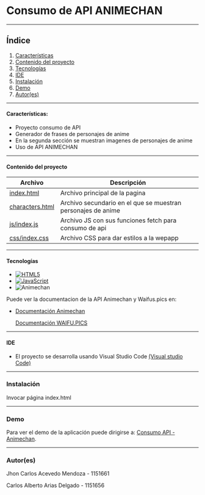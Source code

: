 # Consumo de API ANIMECHAN
***
## Índice
1. [Características](#Características:)
2. [Contenido del proyecto](#contenido-del-proyecto)
3. [Tecnologías](#tecnologías)
4. [IDE](#ide)
5. [Instalación](#instalación)
6. [Demo](#demo)
7. [Autor(es)](#autores)

***


#### Características:

  - Proyecto consumo de API
  - Generador de frases de personajes de anime
  - En la segunda sección se muestran imagenes de personajes de anime
  - Uso de API ANIMECHAN 
 
***
  #### Contenido del proyecto

| Archivo      | Descripción  |
|--------------|--------------|
| [index.html](https://gitlab.com/johnfredyb/jsnotaprevio/-/blob/main/index.html) | Archivo principal de la pagina |
| [characters.html](https://gitlab.com/johnfredyb/jsnotaprevio/-/blob/main/index.html) | Archivo secundario en el que se muestran personajes de anime |
| [js/index.js](https://gitlab.com/johnfredyb/jsnotaprevio/-/blob/main/JS/app.jss) | Archivo JS con sus funciones fetch para consumo de api|
| [css/index.css](https://gitlab.com/johnfredyb/jsnotaprevio/-/blob/main/JS/FuncionGoogle.js) | Archivo CSS para dar estilos a la wepapp

  
***
#### Tecnologías

  - [![HTML5](https://img.shields.io/badge/HTML5-CSS-blue)](https://developer.mozilla.org/es/docs/Web/Guide/HTML/HTML5)
  - [![JavaScript](https://img.shields.io/badge/JavaScript-yellow)](https://developer.mozilla.org/es/docs/Web/JavaScript)
  - ![Animechan](https://img.shields.io/badge/API-Animechan%20-black)
  


Puede ver la documentacion de la API Animechan y Waifus.pics  en:

  - [Documentación Animechan](https://animechan.vercel.app/)

	[Documentación WAIFU.PICS](https://waifu.pics/docs)
	
  
  ***
#### IDE

- El proyecto se desarrolla usando Visual Studio Code [(Visual studio Code)](https://code.visualstudio.com/docs)


***
### Instalación

Invocar página index.html


***
### Demo

Para ver el demo de la aplicación puede dirigirse a: [Consumo API -  Animechan](https://johnfredyb.gitlab.io/jsnotaprevio).

***
### Autor(es)

Jhon Carlos Acevedo Mendoza - 1151661

Carlos Alberto Arias Delgado - 1151656
